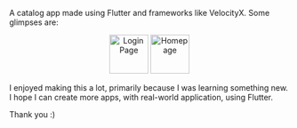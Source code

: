 A catalog app made using Flutter and frameworks like VelocityX.
Some glimpses are:
<p align="center">
  <img src="https://user-images.githubusercontent.com/72135200/131370984-d75ea1d2-78cd-4707-8f17-d6fd091dc4d0.png" width="70" title="Login Page">
  <img src="https://user-images.githubusercontent.com/72135200/131371017-242a4bbb-51e9-4c37-a456-7b508bf990f8.png" width="70" title="Homepage">
</p>
I enjoyed making this a lot, primarily because I was learning something new.
I hope I can create more apps, with real-world application, using Flutter.

Thank you :)
